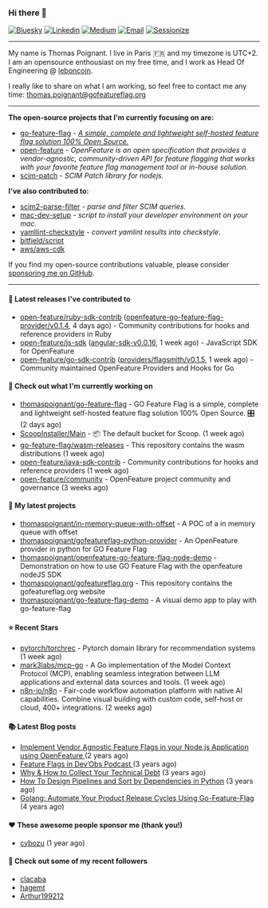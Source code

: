 ### Hi there 👋
[![Bluesky](https://img.shields.io/badge/Bluesky-0285FF?logo=bluesky&logoColor=fff)](https://bsky.app/profile/thomaspoignant.bsky.social)
[![Linkedin](https://img.shields.io/badge/LinkedIn--_.svg?style=social&logo=linkedin)](https://www.linkedin.com/in/poignantthomas/)
[![Medium](https://img.shields.io/badge/medium--_.svg?style=social&logo=medium)](https://thomaspoignant.medium.com/)
[![Email](https://img.shields.io/badge/email--_.svg?logo=Gmail&style=social)](mailto:thomas.poignant@gmail.com)
[![Sessionize](https://img.shields.io/badge/-Sessionize-1AB394?style=flat&logo=sessionize&logoColor=white)](https://sessionize.com/thomas-poignant/)

-----------

My name is Thomas Poignant. I live in Paris 🇫🇷 and my timezone is UTC+2.  
I am an opensource enthousiast on my free time, and I work as Head Of Engineering @ [leboncoin](https://www.leboncoin.fr/).

I really like to share on what I am working, so feel free to contact me any time: thomas.poignant@gofeatureflag.org

-----------

**The open-source projects that I'm currently focusing on are:**
- [go-feature-flag](https://github.com/thomaspoignant/go-feature-flag) _- [A simple, complete and lightweight self-hosted feature flag solution 100% Open Source.](https://gofeatureflag.org)_ 
- [open-feature](https://github.com/open-feature) _- OpenFeature is an open specification that provides a vendor-agnostic, community-driven API for feature flagging that works with your favorite feature flag management tool or in-house solution._
- [scim-patch](https://github.com/thomaspoignant/scim-patch) _- SCIM Patch library for nodejs._

**I've also contributed to:**
- [scim2-parse-filter](https://github.com/thomaspoignant/scim2-parse-filter) _- parse and filter SCIM queries._
- [mac-dev-setup](https://github.com/thomaspoignant/mac-dev-setup) _- script to install your developer environment on your mac._
- [yamllint-checkstyle](https://github.com/thomaspoignant/yamllint-checkstyle) _- convert yamlint results into checkstyle_.
- [bitfield/script](https://github.com/bitfield/script)
- [aws/aws-cdk](https://github.com/aws/aws-cdk)

If you find my open-source contributions valuable, please consider [sponsoring me on GitHub](https://github.com/sponsors/thomaspoignant/).

-----------
#### 🚀 Latest releases I've contributed to

- [open-feature/ruby-sdk-contrib](https://github.com/open-feature/ruby-sdk-contrib) ([openfeature-go-feature-flag-provider/v0.1.4](https://github.com/open-feature/ruby-sdk-contrib/releases/tag/openfeature-go-feature-flag-provider/v0.1.4), 4 days ago) - Community contributions for hooks and reference providers in Ruby
- [open-feature/js-sdk](https://github.com/open-feature/js-sdk) ([angular-sdk-v0.0.16](https://github.com/open-feature/js-sdk/releases/tag/angular-sdk-v0.0.16), 1 week ago) - JavaScript SDK for OpenFeature
- [open-feature/go-sdk-contrib](https://github.com/open-feature/go-sdk-contrib) ([providers/flagsmith/v0.1.5](https://github.com/open-feature/go-sdk-contrib/releases/tag/providers/flagsmith/v0.1.5), 1 week ago) - Community maintained OpenFeature Providers and Hooks for Go

#### 👷 Check out what I'm currently working on

- [thomaspoignant/go-feature-flag](https://github.com/thomaspoignant/go-feature-flag) - GO Feature Flag is a simple, complete and lightweight self-hosted feature flag solution 100% Open Source. 🎛️ (2 days ago)
- [ScoopInstaller/Main](https://github.com/ScoopInstaller/Main) - 📦 The default bucket for Scoop. (1 week ago)
- [go-feature-flag/wasm-releases](https://github.com/go-feature-flag/wasm-releases) - This repository contains the wasm distributions (1 week ago)
- [open-feature/java-sdk-contrib](https://github.com/open-feature/java-sdk-contrib) - Community contributions for hooks and reference providers (1 week ago)
- [open-feature/community](https://github.com/open-feature/community) - OpenFeature project community and governance (3 weeks ago)

#### 🌱 My latest projects

- [thomaspoignant/in-memory-queue-with-offset](https://github.com/thomaspoignant/in-memory-queue-with-offset) - A POC of a in memory queue with offset
- [thomaspoignant/gofeatureflag-python-provider](https://github.com/thomaspoignant/gofeatureflag-python-provider) - An OpenFeature provider in python for GO Feature Flag
- [thomaspoignant/openfeature-go-feature-flag-node-demo](https://github.com/thomaspoignant/openfeature-go-feature-flag-node-demo) - Demonstration on how to use GO Feature Flag with the openfeature nodeJS SDK
- [thomaspoignant/gofeatureflag.org](https://github.com/thomaspoignant/gofeatureflag.org) - This repository contains the gofeatureflag.org website
- [thomaspoignant/go-feature-flag-demo](https://github.com/thomaspoignant/go-feature-flag-demo) - A visual demo app to play with go-feature-flag

#### ⭐ Recent Stars

- [pytorch/torchrec](https://github.com/pytorch/torchrec) - Pytorch domain library for recommendation systems (1 week ago)
- [mark3labs/mcp-go](https://github.com/mark3labs/mcp-go) - A Go implementation of the Model Context Protocol (MCP), enabling seamless integration between LLM applications and external data sources and tools. (1 week ago)
- [n8n-io/n8n](https://github.com/n8n-io/n8n) - Fair-code workflow automation platform with native AI capabilities. Combine visual building with custom code, self-host or cloud, 400&#43; integrations. (2 weeks ago)

#### 📚 Latest Blog posts

- [Implement Vendor Agnostic Feature Flags in your Node.js Application using OpenFeature ](https://faun.pub/implement-vendor-agnostic-feature-flags-in-your-node-js-application-using-openfeature-b89fde448f6c?source=rss-9a58464dd8e9------2) (2 years ago)
- [ Feature Flags in Dev’Obs Podcast ](https://thomaspoignant.medium.com/feature-flags-in-devobs-podcast-ec11079f8a4b?source=rss-9a58464dd8e9------2) (3 years ago)
- [Why &amp; How to Collect Your Technical Debt](https://medium.com/geekculture/why-how-to-collect-your-technical-debt-bd917960eee?source=rss-9a58464dd8e9------2) (3 years ago)
- [How To Design Pipelines and Sort by Dependencies in Python](https://medium.com/better-programming/how-to-design-pipelines-and-sort-by-dependencies-in-python-ed876495a826?source=rss-9a58464dd8e9------2) (3 years ago)
- [Golang: Automate Your Product Release Cycles Using Go-Feature-Flag](https://medium.com/better-programming/automate-your-product-release-cycles-using-go-feature-flag-6ab73f869f?source=rss-9a58464dd8e9------2) (4 years ago)

#### ❤️ These awesome people sponsor me (thank you!)

- [cybozu](https://github.com/cybozu) (1 year ago)

#### 👯 Check out some of my recent followers

- [clacaba](https://github.com/clacaba)
- [hagemt](https://github.com/hagemt)
- [Arthur199212](https://github.com/Arthur199212)
